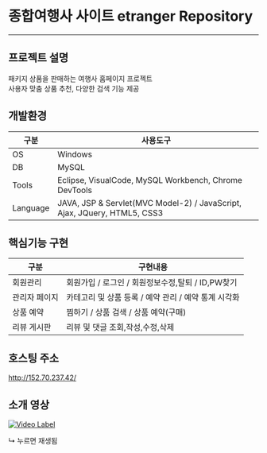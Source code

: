 # 종합여행사 사이트 etranger Repository
---------------------------------

## 프로젝트 설명
패키지 상품을 판매하는 여행사 홈페이지 프로젝트 \
사용자 맞춤 상품 추천, 다양한 검색 기능 제공

## 개발환경
구분|사용도구
--|----
OS|Windows
DB|MySQL
Tools|Eclipse, VisualCode, MySQL Workbench, Chrome DevTools
Language|JAVA, JSP & Servlet(MVC Model-2) / JavaScript, Ajax, JQuery, HTML5, CSS3

## 핵심기능 구현
구분|구현내용
------------|----
회원관리|회원가입 / 로그인 / 회원정보수정,탈퇴 / ID,PW찾기
관리자 페이지|카테고리 및 상품 등록 / 예약 관리 / 예약 통계 시각화
상품 예약|찜하기 / 상품 검색 / 상품 예약(구매)
리뷰 게시판|리뷰 및 댓글 조회,작성,수정,삭제

## 호스팅 주소
http://152.70.237.42/


## 소개 영상
[![Video Label](http://img.youtube.com/vi/GUoib3zluGI/0.jpg)](https://youtu.be/GUoib3zluGI)

↳ 누르면 재생됨
